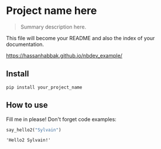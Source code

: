 # Project name here
> Summary description here.


This file will become your README and also the index of your documentation.

https://hassanhabbak.github.io/nbdev_example/

## Install

`pip install your_project_name`

## How to use

Fill me in please! Don't forget code examples:

```python
say_hello2("Sylvain")
```




    'Hello2 Sylvain!'



